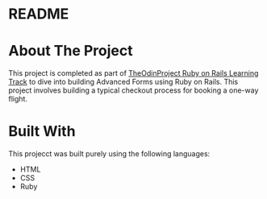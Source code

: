 # README

# About The Project

This project is completed as part of [TheOdinProject Ruby on Rails Learning Track](https://www.theodinproject.com/paths/full-stack-ruby-on-rails/courses/ruby-on-rails/lessons/associations) to dive into building Advanced Forms using Ruby on Rails. This project involves building a typical checkout process for booking a one-way flight.

# Built With

This projecct was built purely using the following languages:
- HTML
- CSS
- Ruby
